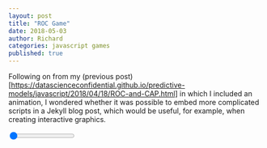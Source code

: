 ```yaml
---
layout: post
title: "ROC Game"
date: 2018-05-03
author: Richard
categories: javascript games
published: true
---
```


<style type="text/css" src="/blog/css/2018-05/slider.css"></style>

Following on from my (previous post)[https://datascienceconfidential.github.io/predictive-models/javascript/2018/04/18/ROC-and-CAP.html]
in which I included an animation, I wondered whether it was possible to embed more complicated scripts in a Jekyll blog post, which
would be useful, for example, when creating interactive graphics.

<canvas id="canvas" width="600" height="520" style="float:left; margin:0 auto; border=1px solid black;"></canvas>

<div style="width: 100%;">
  <input type="range" min="0" max="100" value="0" class="slider" id="myRange">
</div>


<!-- <script type="text/javascript" src="roc.js"></script> -->
